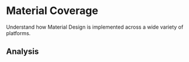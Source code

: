 # Material Coverage
Understand how Material Design is implemented across a wide variety of platforms.

## Analysis

